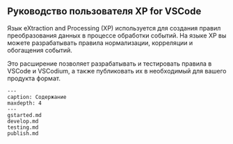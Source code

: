 ﻿## Руководство пользователя XP for VSCode

Язык eXtraction and Processing (XP) используется для создания правил преобразования данных в процессе обработки событий. На языке XP вы можете разрабатывать правила нормализации, корреляции и обогащения событий.

Это расширение позволяет разрабатывать и тестировать правила в VSCode и VSCodium, а также публиковать их в необходимый для вашего продукта формат.


```{toctree}
---
caption: Содержание
maxdepth: 4
---
gstarted.md
develop.md
testing.md
publish.md
```
